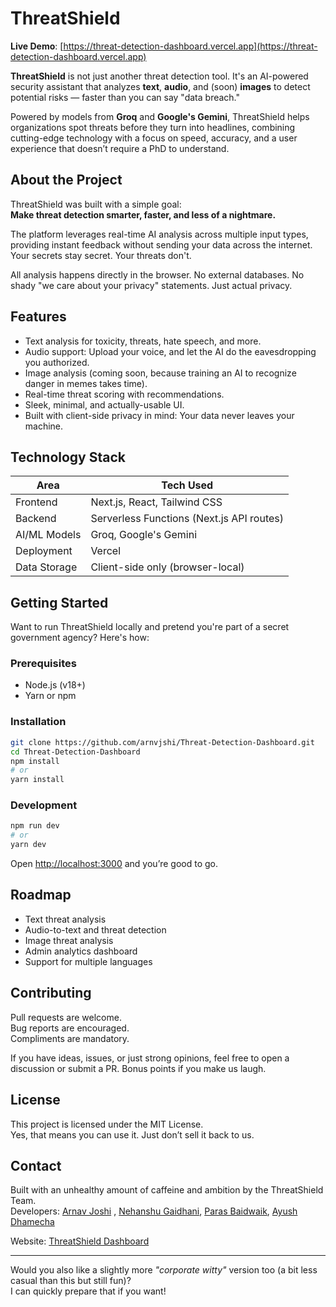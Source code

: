 # ThreatShield

**Live Demo**: [https://threat-detection-dashboard.vercel.app](https://threat-detection-dashboard.vercel.app)

**ThreatShield** is not just another threat detection tool. It's an AI-powered security assistant that analyzes **text**, **audio**, and (soon) **images** to detect potential risks — faster than you can say "data breach."

Powered by models from **Groq** and **Google's Gemini**, ThreatShield helps organizations spot threats before they turn into headlines, combining cutting-edge technology with a focus on speed, accuracy, and a user experience that doesn’t require a PhD to understand.

## About the Project

ThreatShield was built with a simple goal:  
**Make threat detection smarter, faster, and less of a nightmare.**

The platform leverages real-time AI analysis across multiple input types, providing instant feedback without sending your data across the internet. Your secrets stay secret. Your threats don't.

All analysis happens directly in the browser. No external databases. No shady "we care about your privacy" statements. Just actual privacy.

## Features

- Text analysis for toxicity, threats, hate speech, and more.
- Audio support: Upload your voice, and let the AI do the eavesdropping you authorized.
- Image analysis (coming soon, because training an AI to recognize danger in memes takes time).
- Real-time threat scoring with recommendations.
- Sleek, minimal, and actually-usable UI.
- Built with client-side privacy in mind: Your data never leaves your machine.

## Technology Stack

| Area          | Tech Used                            |
|---------------|---------------------------------------|
| Frontend      | Next.js, React, Tailwind CSS           |
| Backend       | Serverless Functions (Next.js API routes) |
| AI/ML Models  | Groq, Google's Gemini                 |
| Deployment    | Vercel                                |
| Data Storage  | Client-side only (browser-local)       |

## Getting Started

Want to run ThreatShield locally and pretend you're part of a secret government agency? Here's how:

### Prerequisites
- Node.js (v18+)
- Yarn or npm

### Installation
```bash
git clone https://github.com/arnvjshi/Threat-Detection-Dashboard.git
cd Threat-Detection-Dashboard
npm install
# or
yarn install
```

### Development
```bash
npm run dev
# or
yarn dev
```
Open [http://localhost:3000](http://localhost:3000) and you’re good to go.

## Roadmap

- Text threat analysis
- Audio-to-text and threat detection
- Image threat analysis
- Admin analytics dashboard
- Support for multiple languages

## Contributing

Pull requests are welcome.  
Bug reports are encouraged.  
Compliments are mandatory.

If you have ideas, issues, or just strong opinions, feel free to open a discussion or submit a PR. Bonus points if you make us laugh.

## License

This project is licensed under the MIT License.  
Yes, that means you can use it. Just don’t sell it back to us.

## Contact

Built with an unhealthy amount of caffeine and ambition by the ThreatShield Team.  
Developers: [Arnav Joshi](https://github.com/arnvjshi) , [Nehanshu Gaidhani](https://github.com/arnvjshi), [Paras Baidwaik](https://github.com/arnvjshi), [Ayush Dhamecha](https://github.com/arnvjshi)

Website: [ThreatShield Dashboard](https://threat-detection-dashboard.vercel.app)

---

Would you also like a slightly more *"corporate witty"* version too (a bit less casual than this but still fun)?  
I can quickly prepare that if you want!
